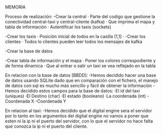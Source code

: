 MEMORIA

Proceso de realización:
  -Crear la central
    · Parte del codigo que gestione la conectividad central-taxi y central-cliente (kafka)
    · Que imprima el mapa y tabla de información
    · Autentificar los taxis (sockets)
  
  -Crear los taxis
    · Posición inicial de todos en la casilla [1,1]
    ·
  -Crear los clientes
   · Todos lo clientes pueden leer todos los mensajes de kafka
  
  -Crear la base de datos
    
  -Crear tabla de información y el mapa
    · Poner los colores correspodiente y de forma dinamica
    · Que al entrar o salir un taxi se vea reflejado en la tabla

En relacion con la base de datos [BBDD]:
-Hemos decidido hacer una base de datos usando SQLite dado que en comparación con el fichero, el manejo de datos con sql es mucho más sencillo y fácil de obtener la información
-Hemos decidido estos campos para la base de datos:
·El id del taxi (uniques)
·El Destino (char)
·El estado (booleano)
·La coordenada (int)
-Coordenada X
-Coordenada Y

En relacion al taxi:
-Hemos decidido que el digital engine sera el servidor por lo tanto en los argumentos del digital engine no vamos a poner que esten ni la ip ni el puerto del servidor,
con lo que el servidor no hace falta que conozca la ip ni el puerto del cliente.

